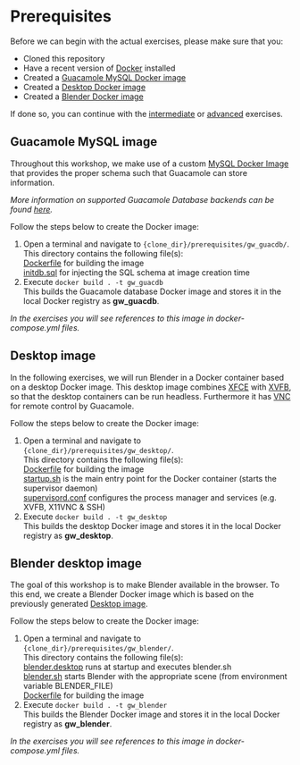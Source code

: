 # Prerequisites
Before we can begin with the actual exercises, please make sure that you:
* Cloned this repository 
* Have a recent version of [Docker](https://www.docker.com/) installed
* Created a [Guacamole MySQL Docker image](#guacamole-mysql-image)
* Created a [Desktop Docker image](#desktop-image)
* Created a [Blender Docker image](#blender-desktop-image) 

If done so, you can continue with the [intermediate](../intermediate/exercise.md) or [advanced](../advanced/exercise.md) exercises.

## Guacamole MySQL image
Throughout this workshop, we make use of a custom [MySQL Docker Image](https://hub.docker.com/_/mysql/) that provides the proper schema such that Guacamole can store information. 

*More information on supported Guacamole Database backends can be found [here](https://github.com/glyptodon/guacamole-docker).*  

Follow the steps below to create the Docker image:
1. Open a terminal and navigate to `{clone_dir}/prerequisites/gw_guacdb/`.  
This directory contains the following file(s):  
[Dockerfile](gw_guacdb/Dockerfile) for building the image  
[initdb.sql](gw_guacdb/initdb.sql) for injecting the SQL schema at image creation time
2. Execute `docker build . -t gw_guacdb`  
This builds the Guacamole database Docker image and stores it in the local Docker registry as **gw_guacdb**.  

*In the exercises you will see references to this image in docker-compose.yml files.*

## Desktop image
In the following exercises, we will run Blender in a Docker container based on a desktop Docker image. This desktop image combines [XFCE](https://xfce.org/) with [XVFB](https://en.wikipedia.org/wiki/Xvfb), so that the desktop containers can be run headless. Furthermore it has [VNC](http://www.karlrunge.com/x11vnc/) for remote control by Guacamole.  

Follow the steps below to create the Docker image:
1. Open a terminal and navigate to `{clone_dir}/prerequisites/gw_desktop/`.  
This directory contains the following file(s):  
[Dockerfile](gw_desktop/Dockerfile) for building the image  
[startup.sh](gw_desktop/startup.sh) is the main entry point for the Docker container (starts the supervisor daemon)  
[supervisord.conf](gw_desktop/supervisord.conf) configures the process manager and services (e.g. XVFB, X11VNC & SSH)
2. Execute `docker build . -t gw_desktop`  
This builds the desktop Docker image and stores it in the local Docker registry as **gw_desktop**.

## Blender desktop image
The goal of this workshop is to make Blender available in the browser. To this end, we create a Blender Docker image which is based on the previously generated [Desktop image](#desktop-image).

Follow the steps below to create the Docker image:
1. Open a terminal and navigate to `{clone_dir}/prerequisites/gw_blender/`.  
This directory contains the following file(s):  
[blender.desktop](gw_blender/blender.desktop) runs at startup and executes blender.sh  
[blender.sh](gw_blender/blender.sh) starts Blender with the appropriate scene (from environment variable BLENDER_FILE)  
[Dockerfile](gw_blender/Dockerfile) for building the image  
2. Execute `docker build . -t gw_blender`  
This builds the Blender Docker image and stores it in the local Docker registry as **gw_blender**.  

*In the exercises you will see references to this image in docker-compose.yml files.*

<!---* Have a Python distribution such as [Anaconda](https://www.continuum.io/downloads) installed on your system-->
